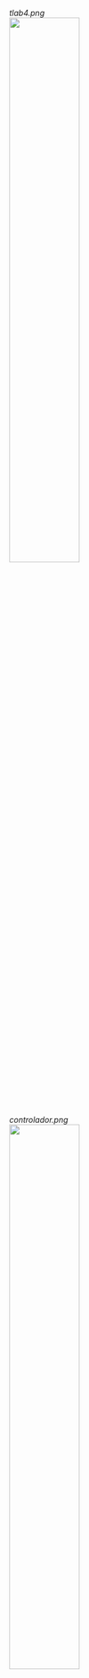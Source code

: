 *tlab4.png* <br>
<image src="https://raw.githubusercontent.com/roby2014/uni-projects/master/LSD/tlab4/screenshots/tlab4.png" width="50%">


*controlador.png* <br>
<image src="https://raw.githubusercontent.com/roby2014/uni-projects/master/LSD/tlab4/screenshots/controlador.png" width="50%">

*controlador_registo.png* <br>
<image src="https://raw.githubusercontent.com/roby2014/uni-projects/master/LSD/tlab4/screenshots/controlador_registo.png" width="50%">

*somador.png* <br>
<image src="https://raw.githubusercontent.com/roby2014/uni-projects/master/LSD/tlab4/screenshots/somador.png" width="50%">

*caminhodados.png* <br>
<image src="https://raw.githubusercontent.com/roby2014/uni-projects/master/LSD/tlab4/screenshots/caminhodados.png" width="50%">

*caminhodados_registo.png* <br>
<image src="https://raw.githubusercontent.com/roby2014/uni-projects/master/LSD/tlab4/screenshots/caminhodados_registo.png" width="50%">

*contadordown.png* <br>
<image src="https://raw.githubusercontent.com/roby2014/uni-projects/master/LSD/tlab4/screenshots/contadordown.png" width="50%">
    
*acc.png* <br>
<image src="https://raw.githubusercontent.com/roby2014/uni-projects/master/LSD/tlab4/screenshots/acc.png" width="50%">
